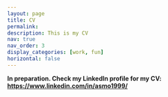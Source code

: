 ```yaml
---
layout: page
title: CV
permalink:
description: This is my CV
nav: true
nav_order: 3
display_categories: [work, fun]
horizontal: false
---
```


**In preparation. Check my LinkedIn profile for my CV: https://www.linkedin.com/in/asmo1999/**
